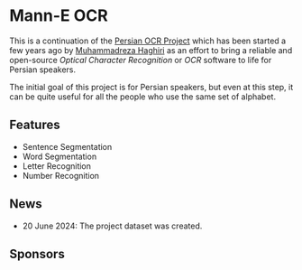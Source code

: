 # Mann-E OCR

This is a continuation of the [Persian OCR Project](https://github.com/prp-e/persian_ocr_project) which has been started a few years ago by [Muhammadreza Haghiri](https://haghiri75.com/en) as an effort to bring a reliable and open-source _Optical Character Recognition_ or _OCR_ software to life for Persian speakers. 

The initial goal of this project is for Persian speakers, but even at this step, it can be quite useful for all the people who use the same set of alphabet. 

## Features

- Sentence Segmentation
- Word Segmentation
- Letter Recognition 
- Number Recognition 

## News 

- 20 June 2024: The project dataset was created. 

## Sponsors